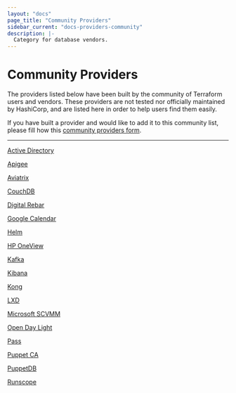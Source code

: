 ```yaml
---
layout: "docs"
page_title: "Community Providers"
sidebar_current: "docs-providers-community"
description: |-
  Category for database vendors.
---
```


# Community Providers

The providers listed below have been built by the community of Terraform users
and vendors. These providers are not tested nor officially maintained by
HashiCorp, and are listed here in order to help users find them easily.

If you have built a provider and would like to add it to this community list,
please fill how this [community providers form](https://docs.google.com/forms/d/e/1FAIpQLSeenG02tGEmz7pntIqMKlp5kY53f8AV5u88wJ_H1pJc2CmvKA/viewform?usp=sf_link#responses).

---


[Active Directory](https://github.com/GSLabDev/terraform-provider-ad)

[Apigee](https://github.com/zambien/terraform-provider-apigee)

[Aviatrix](https://github.com/AviatrixSystems/terraform-provider-aviatrix)

[CouchDB](https://github.com/nicolai86/terraform-provider-couchdb)

[Digital Rebar](https://github.com/rackn/terraform-provider-drp/)

[Google Calendar](https://github.com/sethvargo/terraform-provider-googlecalendar)

[Helm](https://github.com/mcuadros/terraform-provider-helm)

[HP OneView](https://github.com/HewlettPackard/terraform-provider-oneview)

[Kafka](https://github.com/Mongey/terraform-provider-kafka)

[Kibana](https://github.com/ewilde/terraform-provider-kibana)

[Kong](https://github.com/kevholditch/terraform-provider-kong)

[LXD](https://github.com/sl1pm4t/terraform-provider-lxd)

[Microsoft SCVMM](https://github.com/GSLabDev/terraform-provider-scvmm)

[Open Day Light](https://github.com/GSLabDev/terraform-provider-odl)

[Pass](https://github.com/camptocamp/terraform-provider-pass)

[Puppet CA](https://github.com/camptocamp/terraform-provider-puppetca)

[PuppetDB](https://github.com/camptocamp/terraform-provider-puppetdb)

[Runscope](https://github.com/ewilde/terraform-provider-runscope)




